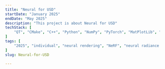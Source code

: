 ```yaml
---
title: "Neural for USD"
startDate: "January 2025"
endDate: "May 2025"
description: "This project is about Neural for USD"
techStack: [
	"QT", "CMake", "C++", "Python", "NumPy", "PyTorch", "MatPlotLib", "OpenUSD", "Hydra"
]
tags: [
	"2025", "individual", "neural rendering", "NeRF", "neural radiance fields"
]
slug: Neural-for-USD

---
```

